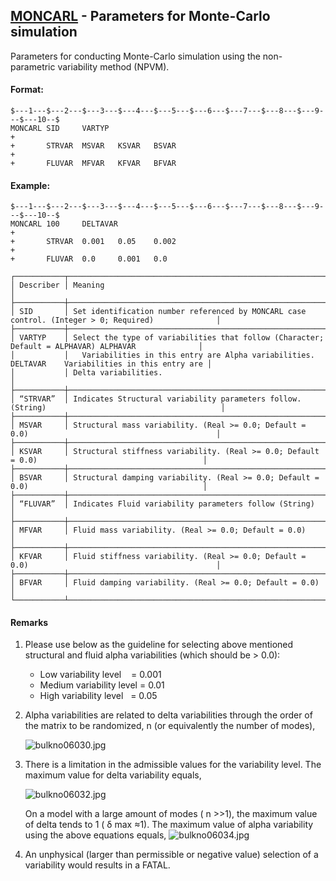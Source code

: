 ## [MONCARL](https://nexus.hexagon.com/documentationcenter/bundle/MSC_Nastran_2022.4/page/Nastran_Combined_Book/qrg/bulkno/TOC.MONCARL.xhtml) - Parameters for Monte-Carlo simulation

Parameters for conducting Monte-Carlo simulation using the non-parametric variability method (NPVM).

#### Format:

```nastran
$---1---$---2---$---3---$---4---$---5---$---6---$---7---$---8---$---9---$---10--$
MONCARL SID     VARTYP                                                  +        
+       STRVAR  MSVAR   KSVAR   BSVAR                                   +        
+       FLUVAR  MFVAR   KFVAR   BFVAR                                           
```

#### Example:

```nastran
$---1---$---2---$---3---$---4---$---5---$---6---$---7---$---8---$---9---$---10--$
MONCARL 100     DELTAVAR                                                +       
+       STRVAR  0.001   0.05    0.002                                   +       
+       FLUVAR  0.0     0.001   0.0                                             
```

```text
┌───────────┬────────────────────────────────────────────────────────────────────────────────────────────────────┐
│ Describer │ Meaning                                                                                            │
├───────────┼────────────────────────────────────────────────────────────────────────────────────────────────────┤
│ SID       │ Set identification number referenced by MONCARL case control. (Integer > 0; Required)              │
├───────────┼────────────────────────────────────────────────────────────────────────────────────────────────────┤
│ VARTYP    │ Select the type of variabilities that follow (Character; Default = ALPHAVAR) ALPHAVAR              │
│           │   Variabilities in this entry are Alpha variabilities. DELTAVAR    Variabilities in this entry are │
│           │ Delta variabilities.                                                                               │
├───────────┼────────────────────────────────────────────────────────────────────────────────────────────────────┤
│ “STRVAR”  │ Indicates Structural variability parameters follow. (String)                                       │
├───────────┼────────────────────────────────────────────────────────────────────────────────────────────────────┤
│ MSVAR     │ Structural mass variability. (Real >= 0.0; Default = 0.0)                                          │
├───────────┼────────────────────────────────────────────────────────────────────────────────────────────────────┤
│ KSVAR     │ Structural stiffness variability. (Real >= 0.0; Default = 0.0)                                     │
├───────────┼────────────────────────────────────────────────────────────────────────────────────────────────────┤
│ BSVAR     │ Structural damping variability. (Real >= 0.0; Default = 0.0)                                       │
├───────────┼────────────────────────────────────────────────────────────────────────────────────────────────────┤
│ “FLUVAR”  │ Indicates Fluid variability parameters follow (String)                                             │
├───────────┼────────────────────────────────────────────────────────────────────────────────────────────────────┤
│ MFVAR     │ Fluid mass variability. (Real >= 0.0; Default = 0.0)                                               │
├───────────┼────────────────────────────────────────────────────────────────────────────────────────────────────┤
│ KFVAR     │ Fluid stiffness variability. (Real >= 0.0; Default = 0.0)                                          │
├───────────┼────────────────────────────────────────────────────────────────────────────────────────────────────┤
│ BFVAR     │ Fluid damping variability. (Real >= 0.0; Default = 0.0)                                            │
└───────────┴────────────────────────────────────────────────────────────────────────────────────────────────────┘
```

#### Remarks

1. Please use below as the guideline for selecting above mentioned structural and fluid alpha variabilities (which should be > 0.0):
    - Low variability level    = 0.001
    - Medium variability level = 0.01
    - High variability level   = 0.05
2. Alpha variabilities are related to delta variabilities through the order of the matrix to be randomized,  n  (or equivalently the number of modes),

    ![bulkno06030.jpg](https://help-be.hexagonmi.com/bundle/MSC_Nastran_2022.4/page/Nastran_Combined_Book/qrg/bulkno/../../../assets/bulkno06030.jpg?_LANG=enus)

3. There is a limitation in the admissible values for the variability level. The maximum value for delta variability equals,

    ![bulkno06032.jpg](https://help-be.hexagonmi.com/bundle/MSC_Nastran_2022.4/page/Nastran_Combined_Book/qrg/bulkno/../../../assets/bulkno06032.jpg?_LANG=enus)

    On a model with a large amount of modes ( n >>1), the maximum value of delta tends to 1 ( δ max ≈1). The maximum value of alpha variability using the above equations equals, ![bulkno06034.jpg](https://help-be.hexagonmi.com/bundle/MSC_Nastran_2022.4/page/Nastran_Combined_Book/qrg/bulkno/../../../assets/bulkno06034.jpg?_LANG=enus)

4. An unphysical (larger than permissible or negative value) selection of a variability would results in a FATAL.
